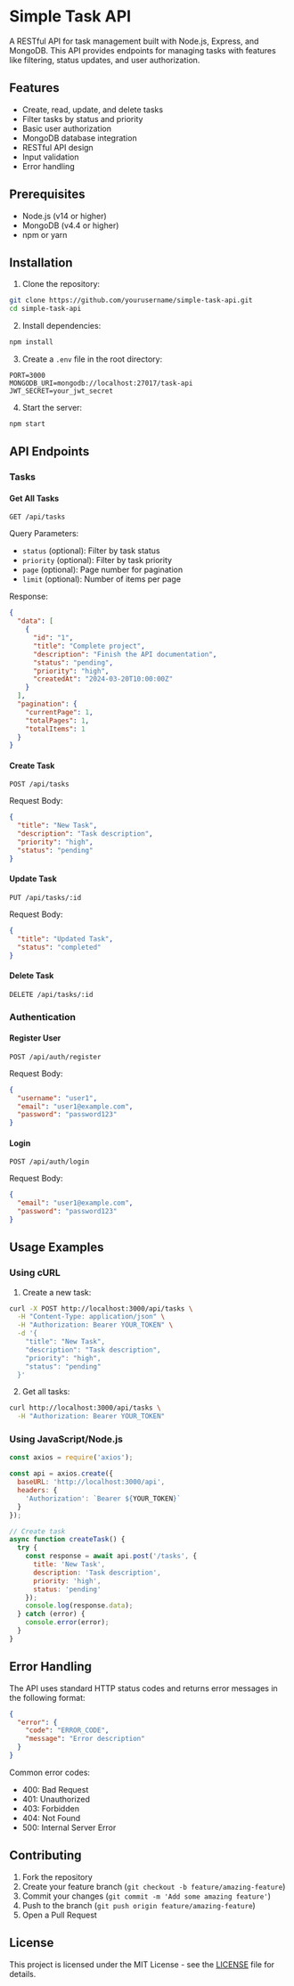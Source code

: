 # Simple Task API

A RESTful API for task management built with Node.js, Express, and MongoDB. This API provides endpoints for managing tasks with features like filtering, status updates, and user authorization.

## Features

- Create, read, update, and delete tasks
- Filter tasks by status and priority
- Basic user authorization
- MongoDB database integration
- RESTful API design
- Input validation
- Error handling

## Prerequisites

- Node.js (v14 or higher)
- MongoDB (v4.4 or higher)
- npm or yarn

## Installation

1. Clone the repository:
```bash
git clone https://github.com/yourusername/simple-task-api.git
cd simple-task-api
```

2. Install dependencies:
```bash
npm install
```

3. Create a `.env` file in the root directory:
```env
PORT=3000
MONGODB_URI=mongodb://localhost:27017/task-api
JWT_SECRET=your_jwt_secret
```

4. Start the server:
```bash
npm start
```

## API Endpoints

### Tasks

#### Get All Tasks
```http
GET /api/tasks
```
Query Parameters:
- `status` (optional): Filter by task status
- `priority` (optional): Filter by task priority
- `page` (optional): Page number for pagination
- `limit` (optional): Number of items per page

Response:
```json
{
  "data": [
    {
      "id": "1",
      "title": "Complete project",
      "description": "Finish the API documentation",
      "status": "pending",
      "priority": "high",
      "createdAt": "2024-03-20T10:00:00Z"
    }
  ],
  "pagination": {
    "currentPage": 1,
    "totalPages": 1,
    "totalItems": 1
  }
}
```

#### Create Task
```http
POST /api/tasks
```
Request Body:
```json
{
  "title": "New Task",
  "description": "Task description",
  "priority": "high",
  "status": "pending"
}
```

#### Update Task
```http
PUT /api/tasks/:id
```
Request Body:
```json
{
  "title": "Updated Task",
  "status": "completed"
}
```

#### Delete Task
```http
DELETE /api/tasks/:id
```

### Authentication

#### Register User
```http
POST /api/auth/register
```
Request Body:
```json
{
  "username": "user1",
  "email": "user1@example.com",
  "password": "password123"
}
```

#### Login
```http
POST /api/auth/login
```
Request Body:
```json
{
  "email": "user1@example.com",
  "password": "password123"
}
```

## Usage Examples

### Using cURL

1. Create a new task:
```bash
curl -X POST http://localhost:3000/api/tasks \
  -H "Content-Type: application/json" \
  -H "Authorization: Bearer YOUR_TOKEN" \
  -d '{
    "title": "New Task",
    "description": "Task description",
    "priority": "high",
    "status": "pending"
  }'
```

2. Get all tasks:
```bash
curl http://localhost:3000/api/tasks \
  -H "Authorization: Bearer YOUR_TOKEN"
```

### Using JavaScript/Node.js

```javascript
const axios = require('axios');

const api = axios.create({
  baseURL: 'http://localhost:3000/api',
  headers: {
    'Authorization': `Bearer ${YOUR_TOKEN}`
  }
});

// Create task
async function createTask() {
  try {
    const response = await api.post('/tasks', {
      title: 'New Task',
      description: 'Task description',
      priority: 'high',
      status: 'pending'
    });
    console.log(response.data);
  } catch (error) {
    console.error(error);
  }
}
```

## Error Handling

The API uses standard HTTP status codes and returns error messages in the following format:

```json
{
  "error": {
    "code": "ERROR_CODE",
    "message": "Error description"
  }
}
```

Common error codes:
- 400: Bad Request
- 401: Unauthorized
- 403: Forbidden
- 404: Not Found
- 500: Internal Server Error

## Contributing

1. Fork the repository
2. Create your feature branch (`git checkout -b feature/amazing-feature`)
3. Commit your changes (`git commit -m 'Add some amazing feature'`)
4. Push to the branch (`git push origin feature/amazing-feature`)
5. Open a Pull Request

## License

This project is licensed under the MIT License - see the [LICENSE](LICENSE) file for details.
